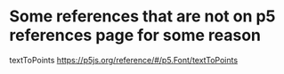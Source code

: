 # Some references that are not on p5 references page for some reason

textToPoints
https://p5js.org/reference/#/p5.Font/textToPoints